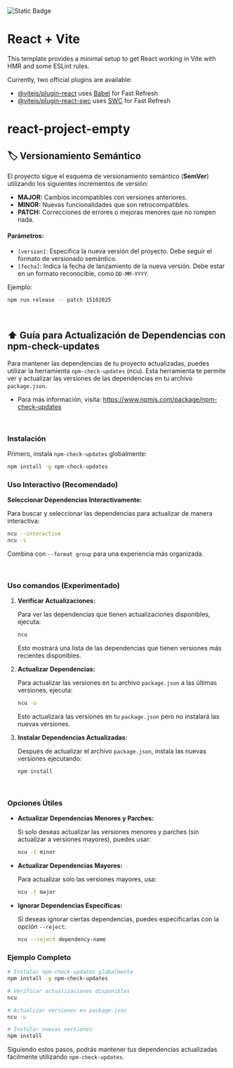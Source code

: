 ![Static Badge](https://img.shields.io/badge/Version-2.0.0-purple)

# React + Vite

This template provides a minimal setup to get React working in Vite with HMR and some ESLint rules.

Currently, two official plugins are available:

- [@vitejs/plugin-react](https://github.com/vitejs/vite-plugin-react/blob/main/packages/plugin-react/README.md) uses [Babel](https://babeljs.io/) for Fast Refresh
- [@vitejs/plugin-react-swc](https://github.com/vitejs/vite-plugin-react-swc) uses [SWC](https://swc.rs/) for Fast Refresh

# react-project-empty

## 🏷️ Versionamiento Semántico

El proyecto sigue el esquema de versionamiento semántico (**SemVer**) utilizando los siguientes incrementos de versión:

- **MAJOR:** Cambios incompatibles con versiones anteriores.
- **MINOR:** Nuevas funcionalidades que son retrocompatibles.
- **PATCH:** Correcciones de errores o mejoras menores que no rompen nada.

#### Parámetros:

- `[version]`: Especifica la nueva versión del proyecto. Debe seguir el formato de versionado semántico.
- `[fecha]`: Indica la fecha de lanzamiento de la nueva versión. Debe estar en un formato reconocible, como `DD-MM-YYYY`.

Ejemplo:

```sh
npm run release -- patch 15102025
```

<br>

## ⬆️ Guía para Actualización de Dependencias con npm-check-updates

Para mantener las dependencias de tu proyecto actualizadas, puedes utilizar la herramienta `npm-check-updates` (ncu). Esta herramienta te permite ver y actualizar las versiones de las dependencias en tu archivo `package.json`.

- Para más información, visita: https://www.npmjs.com/package/npm-check-updates

<br>

### Instalación

Primero, instala `npm-check-updates` globalmente:

```sh
npm install -g npm-check-updates
```

### Uso Interactivo (Recomendado)

**Seleccionar Dependencias Interactivamente:**

Para buscar y seleccionar las dependencias para actualizar de manera interactiva:

```sh
ncu --interactive
ncu -i
```

Combina con `--format group` para una experiencia más organizada.

<br>

### Uso comandos (Experimentado)

1. **Verificar Actualizaciones:**

   Para ver las dependencias que tienen actualizaciones disponibles, ejecuta:

   ```sh
   ncu
   ```

   Esto mostrará una lista de las dependencias que tienen versiones más recientes disponibles.

2. **Actualizar Dependencias:**

   Para actualizar las versiones en tu archivo `package.json` a las últimas versiones, ejecuta:

   ```sh
   ncu -u
   ```

   Esto actualizará las versiones en tu `package.json` pero no instalará las nuevas versiones.

3. **Instalar Dependencias Actualizadas:**

   Después de actualizar el archivo `package.json`, instala las nuevas versiones ejecutando:

   ```sh
   npm install
   ```

<br>

### Opciones Útiles

- **Actualizar Dependencias Menores y Parches:**

  Si solo deseas actualizar las versiones menores y parches (sin actualizar a versiones mayores), puedes usar:

  ```sh
  ncu -t minor
  ```

- **Actualizar Dependencias Mayores:**

  Para actualizar solo las versiones mayores, usa:

  ```sh
  ncu -t major
  ```

- **Ignorar Dependencias Específicas:**

  Si deseas ignorar ciertas dependencias, puedes especificarlas con la opción `--reject`:

  ```sh
  ncu --reject dependency-name
  ```

### Ejemplo Completo

```sh
# Instalar npm-check-updates globalmente
npm install -g npm-check-updates

# Verificar actualizaciones disponibles
ncu

# Actualizar versiones en package.json
ncu -u

# Instalar nuevas versiones
npm install
```

Siguiendo estos pasos, podrás mantener tus dependencias actualizadas fácilmente utilizando `npm-check-updates`.
